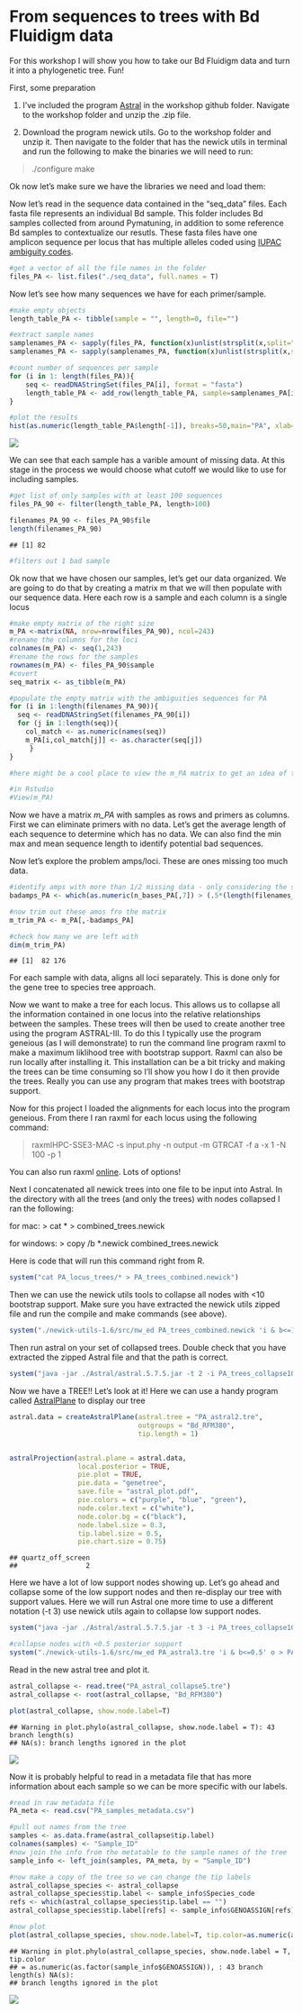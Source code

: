 From sequences to trees with Bd Fluidigm data
================

For this workshop I will show you how to take our Bd Fluidigm data and
turn it into a phylogenetic tree. Fun\!

First, some preparation

1.  I’ve included the program
    [Astral](https://github.com/smirarab/ASTRAL) in the workshop github
    folder. Navigate to the workshop folder and unzip the .zip file.

2.  Download the program newick utils. Go to the workshop folder and
    unzip it. Then navigate to the folder that has the newick utils in
    terminal and run the following to make the binaries we will need to
    run:

> ./configure make

Ok now let’s make sure we have the libraries we need and load them:

Now let’s read in the sequence data contained in the “seq\_data” files.
Each fasta file represents an individual Bd sample. This folder includes
Bd samples collected from around Pymatuning, in addition to some
reference Bd samples to contextualize our resutls. These fasta files
have one amplicon sequence per locus that has multiple alleles coded
using [IUPAC ambiguity
codes](https://droog.gs.washington.edu/parc/images/iupac.html).

``` r
#get a vector of all the file names in the folder
files_PA <- list.files("./seq_data", full.names = T)
```

Now let’s see how many sequences we have for each primer/sample.

``` r
#make empty objects
length_table_PA <- tibble(sample = "", length=0, file="")

#extract sample names
samplenames_PA <- sapply(files_PA, function(x)unlist(strsplit(x,split=".fasta_primerfix.fasta_trim"))[1])
samplenames_PA <- sapply(samplenames_PA, function(x)unlist(strsplit(x,split="./seq_data/Sample."))[2])

#count number of sequences per sample
for (i in 1: length(files_PA)){
    seq <- readDNAStringSet(files_PA[i], format = "fasta")
    length_table_PA <- add_row(length_table_PA, sample=samplenames_PA[i], length=length(seq), file=files_PA[i])
}

#plot the results
hist(as.numeric(length_table_PA$length[-1]), breaks=50,main="PA", xlab="Number of sequences")
```

![](PA_bd_tree_files/figure-gfm/unnamed-chunk-2-1.png)<!-- -->

We can see that each sample has a varible amount of missing data. At
this stage in the process we would choose what cutoff we would like to
use for including samples.

``` r
#get list of only samples with at least 100 sequences 
files_PA_90 <- filter(length_table_PA, length>100)

filenames_PA_90 <- files_PA_90$file
length(filenames_PA_90)
```

    ## [1] 82

``` r
#filters out 1 bad sample
```

Ok now that we have chosen our samples, let’s get our data organized. We
are going to do that by creating a matrix m that we will then populate
with our sequence data. Here each row is a sample and each column is a
single locus

``` r
#make empty matrix of the right size
m_PA <-matrix(NA, nrow=nrow(files_PA_90), ncol=243)
#rename the columns for the loci
colnames(m_PA) <- seq(1,243)
#rename the rows for the samples
rownames(m_PA) <- files_PA_90$sample
#covert
seq_matrix <- as_tibble(m_PA)

#populate the empty matrix with the ambiguities sequences for PA
for (i in 1:length(filenames_PA_90)){
  seq <- readDNAStringSet(filenames_PA_90[i])
  for (j in 1:length(seq)){
    col_match <- as.numeric(names(seq))
    m_PA[i,col_match[j]] <- as.character(seq[j])
     }
}

#here might be a cool place to view the m_PA matrix to get an idea of the data we are working with.

#in Rstudio
#View(m_PA)
```

Now we have a matrix *m\_PA* with samples as rows and primers as
columns. First we can eliminate primers with no data. Let’s get the
average length of each sequence to determine which has no data. We can
also find the min max and mean sequence length to identify potential bad
sequences.

Now let’s explore the problem amps/loci. These are ones missing too much
data.

``` r
#identify amps with more than 1/2 missing data - only considering the samples of interest and not the reference samples (hence the +13)
badamps_PA <- which(as.numeric(n_bases_PA[,7]) > (.5*(length(filenames_PA_90)+13)))

#now trim out these amos fro the matrix
m_trim_PA <- m_PA[,-badamps_PA]

#check how many we are left with
dim(m_trim_PA) 
```

    ## [1]  82 176

For each sample with data, aligns all loci separately. This is done only
for the gene tree to species tree approach.

Now we want to make a tree for each locus. This allows us to collapse
all the information contained in one locus into the relative
relationships between the samples. These trees will then be used to
create another tree using the program ASTRAL-III. To do this I typically
use the program geneious (as I will demonstrate) to run the command line
program raxml to make a maximum liklihood tree with bootstrap support.
Raxml can also be run locally after installing it. This installation can
be a bit tricky and making the trees can be time consuming so I’ll show
you how I do it then provide the trees. Really you can use any program
that makes trees with bootstrap support.

Now for this project I loaded the alignments for each locus into the
program geneious. From there I ran raxml for each locus using the
following command:

> raxmlHPC-SSE3-MAC -s input.phy -n output -m GTRCAT -f a -x 1 -N 100 -p
> 1

You can also run raxml [online](https://raxml-ng.vital-it.ch/#/). Lots
of options\!

Next I concatenated all newick trees into one file to be input into
Astral. In the directory with all the trees (and only the trees) with
nodes collapsed I ran the following:

for mac: \> cat \* \> combined\_trees.newick

for windows: \> copy /b \*.newick combined\_trees.newick

Here is code that will run this command right from R.

``` r
system("cat PA_locus_trees/* > PA_trees_combined.newick")
```

Then we can use the newick utils tools to collapse all nodes with \<10
bootstrap support. Make sure you have extracted the newick utils zipped
file and run the compile and make commands (see above).

``` r
system("./newick-utils-1.6/src/nw_ed PA_trees_combined.newick 'i & b<=10' o > PA_trees_collapse10.newick")
```

Then run astral on your set of collapsed trees. Double check that you
have extracted the zipped Astral file and that the path is correct.

``` r
system("java -jar ./Astral/astral.5.7.5.jar -t 2 -i PA_trees_collapse10.newick -o PA_astral2.tre")
```

Now we have a TREE\!\! Let’s look at it\! Here we can use a handy
program called [AstralPlane](https://github.com/chutter/AstralPlane) to
display our tree

``` r
astral.data = createAstralPlane(astral.tree = "PA_astral2.tre",
                                outgroups = "Bd_RFM380",
                                tip.length = 1)


astralProjection(astral.plane = astral.data,
                 local.posterior = TRUE,
                 pie.plot = TRUE,
                 pie.data = "genetree",
                 save.file = "astral_plot.pdf",
                 pie.colors = c("purple", "blue", "green"),
                 node.color.text = c("white"),
                 node.color.bg = c("black"),
                 node.label.size = 0.3,
                 tip.label.size = 0.5,
                 pie.chart.size = 0.75)
```

    ## quartz_off_screen 
    ##                 2

Here we have a lot of low support nodes showing up. Let’s go ahead and
collapse some of the low support nodes and then re-display our tree with
support values. Here we will run Astral one more time to use a different
notation (-t 3) use newick utils again to collapse low support nodes.

``` r
system("java -jar ./Astral/astral.5.7.5.jar -t 3 -i PA_trees_collapse10.newick -o PA_astral3.tre")

#collapse nodes with <0.5 posterior support
system("./newick-utils-1.6/src/nw_ed PA_astral3.tre 'i & b<=0.5' o > PA_astral_collapse5.tre")
```

Read in the new astral tree and plot it.

``` r
astral_collapse <- read.tree("PA_astral_collapse5.tre")
astral_collapse <- root(astral_collapse, "Bd_RFM380")

plot(astral_collapse, show.node.label=T)
```

    ## Warning in plot.phylo(astral_collapse, show.node.label = T): 43 branch length(s)
    ## NA(s): branch lengths ignored in the plot

![](PA_bd_tree_files/figure-gfm/unnamed-chunk-13-1.png)<!-- -->

Now it is probably helpful to read in a metadata file that has more
information about each sample so we can be more specific with our
labels.

``` r
#read in raw metadata file
PA_meta <- read.csv("PA_samples_metadata.csv")

#pull out names from the tree
samples <- as.data.frame(astral_collapse$tip.label)
colnames(samples) <- "Sample_ID"
#now join the info from the metatable to the sample names of the tree
sample_info <- left_join(samples, PA_meta, by = "Sample_ID")

#now make a copy of the tree so we can change the tip labels
astral_collapse_species <- astral_collapse
astral_collapse_species$tip.label <- sample_info$Species_code
refs <- which(astral_collapse_species$tip.label == "")
astral_collapse_species$tip.label[refs] <- sample_info$GENOASSIGN[refs]

#now plot
plot(astral_collapse_species, show.node.label=T, tip.color=as.numeric(as.factor(sample_info$GENOASSIGN)), cex=0.6, main="Astral Tree for PA Bd Samples")
```

    ## Warning in plot.phylo(astral_collapse_species, show.node.label = T, tip.color
    ## = as.numeric(as.factor(sample_info$GENOASSIGN)), : 43 branch length(s) NA(s):
    ## branch lengths ignored in the plot

![](PA_bd_tree_files/figure-gfm/unnamed-chunk-14-1.png)<!-- -->
